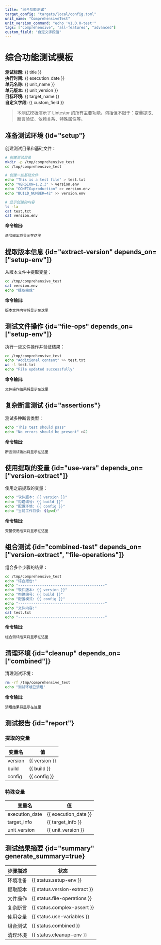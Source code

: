 ```yaml
---
title: "综合功能测试"
target_config: "targets/local/config.toml"
unit_name: "ComprehensiveTest"
unit_version_command: "echo 'v1.0.0-test'"
tags: ["comprehensive", "all-features", "advanced"]
custom_field: "自定义字段值"
---
```


# 综合功能测试模板

**测试标题:** {{ title }}  
**执行时间:** {{ execution_date }}  
**单元名称:** {{ unit_name }}  
**单元版本:** {{ unit_version }}  
**目标环境:** {{ target_name }}  
**自定义字段:** {{ custom_field }}

> 本测试模板演示了 Lintestor 的所有主要功能，包括但不限于：变量提取、断言验证、依赖关系、特殊属性等。

## 准备测试环境 {id="setup"}

创建测试目录和基础文件：

```bash {id="setup-env" exec=true description="环境准备" assert.exit_code=0}
# 创建测试目录
mkdir -p /tmp/comprehensive_test
cd /tmp/comprehensive_test

# 创建一些基础文件
echo "This is a test file" > test.txt
echo "VERSION=1.2.3" > version.env
echo "CONFIG=production" >> version.env
echo "BUILD_NUMBER=42" >> version.env

# 显示创建的内容
ls -la
cat test.txt
cat version.env
```

**命令输出:**
```output {ref="setup-env"}
命令输出将显示在这里
```

## 提取版本信息 {id="extract-version" depends_on=["setup-env"]}

从版本文件中提取变量：

```bash {id="version-extract" exec=true description="提取版本" assert.exit_code=0 extract.version=/VERSION=([0-9.]+)/ extract.build=/BUILD_NUMBER=(\d+)/ extract.config=/CONFIG=(\w+)/}
cd /tmp/comprehensive_test
cat version.env
echo "提取完成"
```

**命令输出:**
```output {ref="version-extract"}
版本文件内容将显示在这里
```

## 测试文件操作 {id="file-ops" depends_on=["setup-env"]}

执行一些文件操作并验证结果：

```bash {id="file-operations" exec=true description="文件操作" assert.exit_code=0 assert.stdout_contains="successfully"}
cd /tmp/comprehensive_test
echo "Additional content" >> test.txt
wc -l test.txt
echo "File updated successfully"
```

**命令输出:**
```output {ref="file-operations"}
文件操作结果将显示在这里
```

## 复杂断言测试 {id="assertions"}

测试多种断言类型：

```bash {id="complex-assert" exec=true description="复杂断言" assert.exit_code=0 assert.stdout_contains="pass" assert.stderr_not_contains="error"}
echo "This test should pass"
echo "No errors should be present" >&2
```

**命令输出:**
```output {ref="complex-assert"}
断言测试输出将显示在这里
```

## 使用提取的变量 {id="use-vars" depends_on=["version-extract"]}

使用之前提取的变量：

```bash {id="use-variables" exec=true description="使用变量" assert.exit_code=0}
echo "软件版本: {{ version }}"
echo "构建编号: {{ build }}"
echo "配置环境: {{ config }}"
echo "当前工作目录: $(pwd)"
```

**命令输出:**
```output {ref="use-variables"}
变量使用结果将显示在这里
```

## 组合测试 {id="combined-test" depends_on=["version-extract", "file-operations"]}

组合多个步骤的结果：

```bash {id="combined" exec=true description="组合测试" assert.exit_code=0}
cd /tmp/comprehensive_test
echo "综合报告:"
echo "----------------------------------------"
echo "软件版本: {{ version }}"
echo "构建编号: {{ build }}"
echo "配置模式: {{ config }}"
echo "----------------------------------------"
echo "文件内容:"
cat test.txt
echo "----------------------------------------"
```

**命令输出:**
```output {ref="combined"}
组合测试结果将显示在这里
```

## 清理环境 {id="cleanup" depends_on=["combined"]}

清理测试环境：

```bash {id="cleanup-env" exec=true description="清理环境" assert.exit_code=0}
rm -rf /tmp/comprehensive_test
echo "测试环境已清理"
```

**命令输出:**
```output {ref="cleanup-env"}
清理结果将显示在这里
```

## 测试报告 {id="report"}

### 提取的变量

| 变量名 | 值 |
|-------|-----|
| version | {{ version }} |
| build | {{ build }} |
| config | {{ config }} |

### 特殊变量

| 变量名 | 值 |
|-------|-----|
| execution_date | {{ execution_date }} |
| target_info | {{ target_info }} |
| unit_version | {{ unit_version }} |

## 测试结果摘要 {id="summary" generate_summary=true}

| 步骤描述 | 状态 |
|---------|------|
| 环境准备 | {{ status.setup-env }} |
| 提取版本 | {{ status.version-extract }} |
| 文件操作 | {{ status.file-operations }} |
| 复杂断言 | {{ status.complex-assert }} |
| 使用变量 | {{ status.use-variables }} |
| 组合测试 | {{ status.combined }} |
| 清理环境 | {{ status.cleanup-env }} |